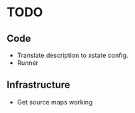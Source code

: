 # TODO

## Code

- Translate description to xstate config.
- Runner

## Infrastructure

- Get source maps working
